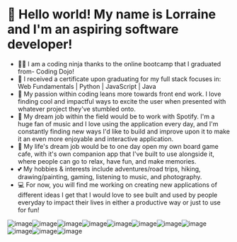# 👋 Hello world! My name is Lorraine and I'm an aspiring software developer!
- 🐱‍👤 I am a coding ninja thanks to the online bootcamp that I graduated from- Coding Dojo!
- 📃 I received a certificate upon graduating for my full stack focuses in: Web Fundamentals | Python | JavaScript | Java
- 💖 My passion within coding leans more towards front end work. I love finding cool and impactful ways to excite the user when presented with whatever project they've stumbled onto.
- 💭 My dream job within the field would be to work with Spotify. I'm a huge fan of music and I love using the application every day, and I'm constantly finding new ways I'd like to build and improve upon it to make it an even more enjoyable and interactive application.
- 🎲 My life's dream job would be to one day open my own board game cafe, with it's own companion app that I've built to use alongside it, where people can go to relax, have fun, and make memories.
- 💕 My hobbies & interests include adventures/road trips, hiking, drawing/painting, gaming, listening to music, and photography. 
- 💻 For now, you will find me working on creating new applications of different ideas I get that I would love to see built and used by people everyday to impact their lives in either a productive way or just to use for fun!



![image](https://github.com/rubyrain44/rubyrain44/assets/107738367/82e828dc-178a-4155-80fa-4ef4504b2580)![image](https://github.com/rubyrain44/rubyrain44/assets/107738367/b1c330ee-25e1-405d-85a6-b00a0f899bc0)![image](https://github.com/rubyrain44/rubyrain44/assets/107738367/13ffdb52-1c9b-4655-ac5d-0eda583d94cd)![image](https://github.com/rubyrain44/rubyrain44/assets/107738367/feb4f312-07bd-4a9f-9a06-8c72390d5796)![image](https://github.com/rubyrain44/rubyrain44/assets/107738367/ef3964d3-dd90-4fc2-b744-8567cc3d5308)![image](https://github.com/rubyrain44/rubyrain44/assets/107738367/ff7b93bd-bd74-4c0f-83bb-8e98a2899daf)![image](https://github.com/rubyrain44/rubyrain44/assets/107738367/e443d131-251c-4a31-b140-7357d0039657)![image](https://github.com/rubyrain44/rubyrain44/assets/107738367/b77cbb68-88b2-423b-abab-f3070a6fb16f)![image](https://github.com/rubyrain44/rubyrain44/assets/107738367/a0ce7ca5-ca6b-4688-9dc5-62f6e55b53a2)![image](https://github.com/rubyrain44/rubyrain44/assets/107738367/ca84c443-0412-47d6-8525-ecab3e1a2639)![image](https://github.com/rubyrain44/rubyrain44/assets/107738367/fcdfafab-415f-4ec6-9c69-5858f38ea23c)


<!---
rubyrain44/rubyrain44 is a ✨ special ✨ repository because its `README.md` (this file) appears on your GitHub profile.
You can click the Preview link to take a look at your changes.
--->
